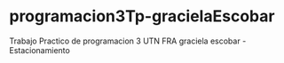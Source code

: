 # programacion3Tp-gracielaEscobar
Trabajo Practico de programacion 3 UTN FRA graciela escobar - Estacionamiento
